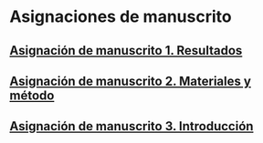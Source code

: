 # Asignaciones de manuscrito

## [Asignación de manuscrito 1. Resultados](asignacion-01.md)

## [Asignación de manuscrito 2. Materiales y método](asignacion-02.md)

## [Asignación de manuscrito 3. Introducción](asignacion-03.md)

